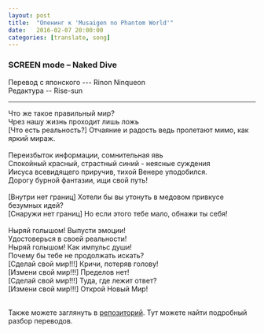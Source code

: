 ```yaml
---
layout: post
title:  "Опенинг к 'Musaigen no Phantom World'"
date:   2016-02-07 20:00:00
categories: [translate, song]
---
```

<div class="modal fade" id="myModal" tabindex="-1" role="dialog" aria-labelledby="myModalLabel" aria-hidden="true">
      <div class="modal-dialog">
        <div class="modal-content">
		<center>
          <div class="modal-body">               
          </div>
		</center>
        </div><!-- /.modal-content -->
      </div><!-- /.modal-dialog -->
    </div><!-- /.modal -->

<div class="thumbnails">
</div>

### SCREEN mode &ndash; Naked Dive

Перевод с японского --- Rinon Ninqueon<br>
Редактура -- Rise-sun<br>
<hr>
Что же такое правильный мир?<br>
Чрез нашу жизнь проходит лишь ложь<br>
[Что есть реальность?] Отчаяние и радость ведь пролетают мимо, как яркий мираж.<br>
<br>
Переизбыток информации, сомнительная явь<br>
Спокойный красный, страстный синий - неясные суждения<br>
Иисуса всевидящего приручив, тихой Венере уподобился.<br>
Дорогу бурной фантазии, ищи свой путь!<br>
<br>
[Внутри нет границ] Хотели бы вы утонуть в медовом привкусе безумных идей?<br>
[Снаружи нет границ] Но если этого тебе мало, обнажи ты себя!<br>
<br>
Ныряй голышом! Выпусти эмоции!<br>
Удостоверься в своей реальности!<br>
Ныряй голышом! Как импульс души!<br>
Почему бы тебе не продолжать искать?<br>
[Сделай свой мир!!!] Кричи, потеряв голову!<br>
[Измени свой мир!!!] Пределов нет!<br>
[Сделай свой мир!!!] Туда, где лежит ответ?<br>
[Измени свой мир!!!] Открой Новый Мир!<br>
<br><p>Также можете заглянуть в <a href="https://github.com/RinonNinqueon/source/tree/master/translate">репозиторий</a>. Тут можете найти подробный разбор переводов.</p>
<br><br><br><br><br>